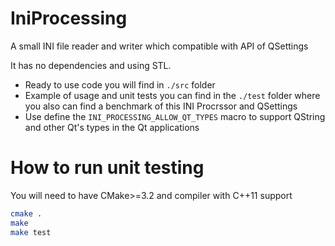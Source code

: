 # IniProcessing
A small INI file reader and writer which compatible with API of QSettings

It has no dependencies and using STL.

* Ready to use code you will find in `./src` folder
* Example of usage and unit tests you can find in the `./test` folder where you also can find a benchmark of this INI Procrssor and QSettings
* Use define the `INI_PROCESSING_ALLOW_QT_TYPES` macro to support QString and other Qt's types in the Qt applications

# How to run unit testing

You will need to have CMake>=3.2 and compiler with C++11 support
```bash
cmake .
make
make test
```
